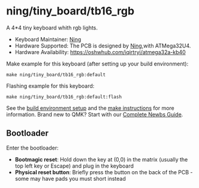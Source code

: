 # ning/tiny_board/tb16_rgb


A 4*4 tiny keyboard whith rgb lights.

* Keyboard Maintainer: [Ning](https://github.com/ningjx)
* Hardware Supported: The PCB is designed by [Ning](https://github.com/ningjx),with ATMega32U4.
* Hardware Availability: https://oshwhub.com/iqirtryi/atmega32a-kb40

Make example for this keyboard (after setting up your build environment):

    make ning/tiny_board/tb16_rgb:default

Flashing example for this keyboard:

    make ning/tiny_board/tb16_rgb:default:flash

See the [build environment setup](https://docs.qmk.fm/#/getting_started_build_tools) and the [make instructions](https://docs.qmk.fm/#/getting_started_make_guide) for more information. Brand new to QMK? Start with our [Complete Newbs Guide](https://docs.qmk.fm/#/newbs).

## Bootloader

Enter the bootloader:

* **Bootmagic reset**: Hold down the key at (0,0) in the matrix (usually the top left key or Escape) and plug in the keyboard
* **Physical reset button**: Briefly press the button on the back of the PCB - some may have pads you must short instead

